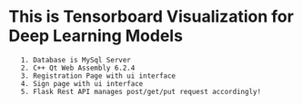 # This is Tensorboard Visualization for Deep Learning Models
```
   1. Database is MySql Server
   2. C++ Qt Web Assembly 6.2.4
   3. Registration Page with ui interface
   4. Sign page with ui interface 
   5. Flask Rest API manages post/get/put request accordingly!
```
